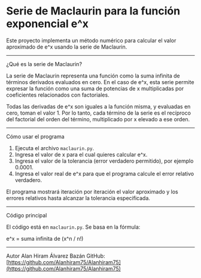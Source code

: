 # Serie de Maclaurin para la función exponencial e^x

Este proyecto implementa un método numérico para calcular el valor aproximado de e^x usando la serie de Maclaurin.

---

¿Qué es la serie de Maclaurin?

La serie de Maclaurin representa una función como la suma infinita de términos derivados evaluados en cero. En el caso de e^x, esta serie permite expresar la función como una suma de potencias de x multiplicadas por coeficientes relacionados con factoriales.

Todas las derivadas de e^x son iguales a la función misma, y evaluadas en cero, toman el valor 1. Por lo tanto, cada término de la serie es el recíproco del factorial del orden del término, multiplicado por x elevado a ese orden.

---

Cómo usar el programa

1. Ejecuta el archivo `maclaurin.py`.
2. Ingresa el valor de x para el cual quieres calcular e^x.
3. Ingresa el valor de la tolerancia (error verdadero permitido), por ejemplo 0.0001.
4. Ingresa el valor real de e^x para que el programa calcule el error relativo verdadero.

El programa mostrará iteración por iteración el valor aproximado y los errores relativos hasta alcanzar la tolerancia especificada.

---

Código principal

El código está en `maclaurin.py`. Se basa en la fórmula:

e^x = suma infinita de (x^n / n!)

---

Autor
Alan Hiram Álvarez Bazán
GitHub: [https://github.com/Alanhiram75/Alanhiram75](https://github.com/Alanhiram75/Alanhiram75)

